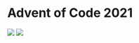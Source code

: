 Advent of Code 2021
===================

![](https://img.shields.io/badge/stars%20⭐-38-yellow) ![](https://img.shields.io/badge/days%20completed-19-red)